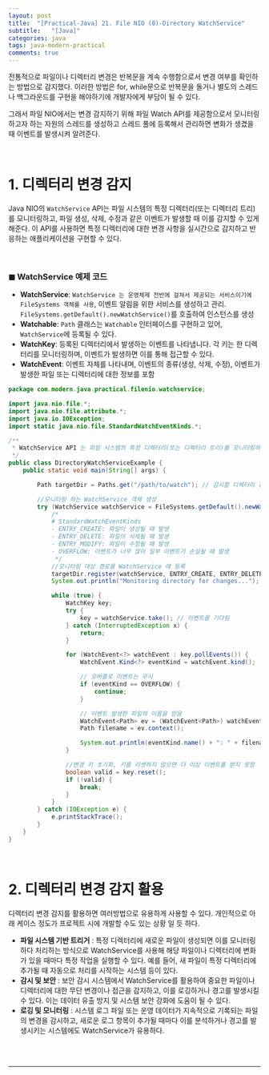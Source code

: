 ```yaml
---
layout: post
title:  "[Practical-Java] 21. File NIO (8)-Directory WatchService"
subtitle:   "[Java]"
categories: java
tags: java-modern-practical
comments: true
---
```


전통적으로 파일이나 디렉터리 변경은 반복문을 계속 수행함으로서 변경 여부를 확인하는 방법으로 감지했다. 이러한 방법은 for, while문으로 반복문을 돌거나 별도의 스레드나 백그라운드를 구현을 해야하기에 개발자에게 부담이 될 수 있다.

그래서 파일 NIO에서는 변경 감지하기 위해 파일 Watch API를 제공함으로서 모니터링하고자 하는 자원의 스레드를 생성하고 스레드 풀에 등록해서 관리하면 변화가 생겼을 때 이벤트를 발생시켜 알려준다.

<br>


# 1. 디렉터리 변경 감지

Java NIO의 `WatchService` API는 파일 시스템의 특정 디렉터리(또는 디렉터리 트리)를 모니터링하고, 파일 생성, 삭제, 수정과 같은 이벤트가 발생할 때 이를 감지할 수 있게 해준다. 이 API를 사용하면 특정 디렉터리에 대한 변경 사항을 실시간으로 감지하고 반응하는 애플리케이션을 구현할 수 있다.

<br>

### ◼︎ WatchService 예제 코드

- **WatchService**: `WatchService 는 운영체제 전반에 걸쳐서 제공되는 서비스이기에 FileSystems 객체를 사용`, 이벤트 알림을 위한 서비스를 생성하고 관리. `FileSystems.getDefault().newWatchService()`를 호출하여 인스턴스를 생성
- **Watchable**: `Path` 클래스는 `Watchable` 인터페이스를 구현하고 있어, `WatchService`에 등록될 수 있다.
- **WatchKey**: 등록된 디렉터리에서 발생하는 이벤트를 나타냅니다. 각 키는 한 디렉터리를 모니터링하며, 이벤트가 발생하면 이를 통해 접근할 수 있다.
- **WatchEvent**: 이벤트 자체를 나타내며, 이벤트의 종류(생성, 삭제, 수정), 이벤트가 발생한 파일 또는 디렉터리에 대한 정보를 포함

```java
package com.modern.java.practical.filenio.watchservice;

import java.nio.file.*;
import java.nio.file.attribute.*;
import java.io.IOException;
import static java.nio.file.StandardWatchEventKinds.*;

/**
 * WatchService API 는 파일 시스템의 특정 디렉터리(또는 디렉터리 트리)를 모니터링하고, 파일 생성, 삭제, 수정과 같은 이벤트가 발생할 때 이를 감지
 */
public class DirectoryWatchServiceExample {
    public static void main(String[] args) {

        Path targetDir = Paths.get("/path/to/watch"); // 감시할 디렉터리 경로 설정

        //모니터링 하는 WatchService 객체 생성
        try (WatchService watchService = FileSystems.getDefault().newWatchService()) {
            /*
            # StandardWatchEventKinds
            - ENTRY_CREATE: 파일이 생성될 때 발생
            - ENTRY_DELETE: 파일이 삭제될 때 발생
            - ENTRY_MODIFY: 파일이 수정될 때 발생
            - OVERFLOW: 이벤트가 너무 많아 일부 이벤트가 손실될 때 발생
             */
            //모니터링 대상 경로를 WatchService 에 등록
            targetDir.register(watchService, ENTRY_CREATE, ENTRY_DELETE, ENTRY_MODIFY);
            System.out.println("Monitoring directory for changes...");

            while (true) {
                WatchKey key;
                try {
                    key = watchService.take(); // 이벤트를 기다림
                } catch (InterruptedException x) {
                    return;
                }

                for (WatchEvent<?> watchEvent : key.pollEvents()) {
                    WatchEvent.Kind<?> eventKind = watchEvent.kind();

                    // 오버플로 이벤트는 무시
                    if (eventKind == OVERFLOW) {
                        continue;
                    }

                    // 이벤트 발생한 파일의 이름을 얻음
                    WatchEvent<Path> ev = (WatchEvent<Path>) watchEvent;
                    Path filename = ev.context();

                    System.out.println(eventKind.name() + ": " + filename);
                }

                //변경 키 초기화, 키를 리셋하지 않으면 더 이상 이벤트를 받지 못함
                boolean valid = key.reset();
                if (!valid) {
                    break;
                }
            }
        } catch (IOException e) {
            e.printStackTrace();
        }
    }
}
```

<br>


# 2. 디렉터리 변경 감지 활용

디렉터리 변경 감지를 활용하면 여러방법으로 유용하게 사용할 수 있다. 개인적으로 아래 케이스 정도가 프로젝트 시에 개발할 수도 있는 상황 일 듯 하다.

- **파일 시스템 기반 트리거** : 특정 디렉터리에 새로운 파일이 생성되면 이를 모니터링 하다 처리하는 방식으로 WatchService를 사용해 해당 파일이나 디렉터리에 변화가 있을 때마다 특정 작업을 실행할 수 있다. 예를 들어, 새 파일이 특정 디렉터리에 추가될 때 자동으로 처리를 시작하는 시스템 등이 있다.
- **감시 및 보안** : 보안 감시 시스템에서 WatchService를 활용하여 중요한 파일이나 디렉터리에 대한 무단 변경이나 접근을 감지하고, 이를 로깅하거나 경고를 발생시킬 수 있다. 이는 데이터 유출 방지 및 시스템 보안 강화에 도움이 될 수 있다.
- **로깅 및 모니터링** : 시스템 로그 파일 또는 운영 데이터가 지속적으로 기록되는 파일의 변경을 감시하고, 새로운 로그 항목이 추가될 때마다 이를 분석하거나 경고를 발생시키는 시스템에도 WatchService가 유용하다.

<br><br>


---